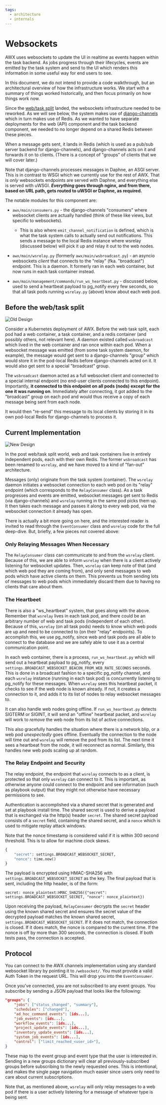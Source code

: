 ```yaml
---
tags:
  - architecture
  - internals
---
```

# Websockets

AWX uses websockets to update the UI in realtime as events happen within the
task backend. As jobs progress through their lifecycles, events are emitted by
the task system and send to the UI which renders this information in some useful
way for end users to see.

In this document, we do not intend to provide a code walkthrough, but an
architectural overview of how the infrastructure works. We start with a summary
of things worked historically, and then focus primarily on how things work now.

Since the [web/task split](https://github.com/ansible/awx/pull/13423) landed,
the websockets infrastructure needed to be reworked. As we will see below, the
system makes use of
[django-channels](https://channels.readthedocs.io/en/stable/) which in turn
makes use of Redis. As we wanted to have separate deployments for the web (API)
component and the task backend component, we needed to no longer depend on a
shared Redis between these pieces.

When a message gets sent, it lands in Redis (which is used as a pub/sub server
backend for django-channels), and django-channels acts on it and forwards it on
to clients. (There is a concept of "groups" of clients that we will cover
later.)

Note that django-channels processes messages in Daphne, an ASGI server. This is
in contrast to WSGI which we currently use for the rest of AWX. That is *only*
websockets endpoints are served with Daphne, and everything else is served with
uWSGI. **_Everything_ goes through nginx, and from there, based on URL path,
gets routed to uWSGI or Daphne, as required.**

The notable modules for this component are:

* `awx/main/consumers.py` - the django-channels "consumers" where websocket
  clients are actually handled (think of these like views, but specific to
  websockets).

  * This is also where `emit_channel_notification` is defined, which is what the
    task system calls to actually send out notifications. This sends a message
    to the local Redis instance where wsrelay (discussed below) will pick it
    up and relay it out to the web nodes.

* `awx/main/wsrelay.py` (formerly `awx/main/wsbroadcast.py`) - an asyncio
  websockets _client_ that connects to the "relay" (fka. "broadcast")
  endpoint. This is a daemon. It formerly ran in each web container, but now
  runs in each task container instead.

* `awx/main/management/commands/run_ws_heartbeat.py` - discussed below, used to
  send a heartbeat payload to pg_notify every few seconds, so that all task
  pods running `wsrelay.py` (above) know about each web pod.

## Before the web/task split

![Old Design](../img/websockets-old.png)

Consider a Kubernetes deployment of AWX. Before the web task split, each pod had
a web container, a task container, and a redis container (and possibly others,
not relevant here). A daemon existed called `wsbroadcast` which lived in the web
container and ran once within each pod. When a websocket message was emitted
(from some task system daemon, for example), the message would get sent to a
django-channels "group" which would store it in the pod-local Redis before
django-channels acted on it. It would also get sent to a special "broadcast"
group.

The `wsbroadcast` daemon acted as a full websocket client and connected to a
special internal endpoint (no end-user clients connected to this
endpoint). Importantly, **it connected to this endpoint on all pods (nods)
except for the one it was running on**. Immediately after connecting, it got
added to the "broadcast" group on each pod and would thus receive a copy of each
message being sent from each node.

It would then "re-send" this message to its local clients by storing it in its
own pod-local Redis for django-channels to process it.

## Current Implementation

![New Design](../img/websockets-new.png)

In the post web/task split world, web and task containers live in entirely
independent pods, each with their own Redis. The former `wsbroadcast` has been
renamed to `wsrelay`, and we have moved to a kind of "fan-out" architecture.

Messages (only) originate from the task system (container). The `wsrelay` daemon
initiates a websocket connection to each web pod on its "relay" endpoint (which
corresponds to the `RelayConsumer` class). As a task progresses and events are
emitted, websocket messages get sent to Redis (via django-channels) and
`wsrelay` running in the same pod picks them up. It then takes each message and
passes it along to every web pod, via the websocket connection it already has
open.

There is actually a bit more going on here, and the interested reader is invited
to read through the `EventConsumer` class and `wsrelay` code for the full
deep-dive. But, briefly, a few pieces not covered above:

### Only Relaying Messages When Necessary

The `RelayConsumer` class can communicate to and from the `wsrelay`
client. Because of this, we are able to inform `wsrelay` when there is a client
actively listening for websocket updates. Then, `wsrelay` can keep note of that
(and which web pod they are coming from), and only send messages to web pods
which have active clients on them. This prevents us from sending lots of
messages to web pods which immediately discard them due to having no clients
that care about them.

### The Heartbeet

There is also a "ws_heartbeat" system, that goes along with
the above. Remember that `wsrelay` lives in each task pod, and there could be an
arbitrary number of web and task pods (independent of each other). Because of
this, `wsrelay` (on all task pods) needs to know which web pods are up and need
to be connected to (on their "relay" endpoints). To accomplish this, we use
pg_notify, since web and task pods are all able to connect to the database and
we are safely able to use it as a central communication point.

In each web container, there is a process, `run_ws_heartbeat.py` which will send
out a heartbeat payload to pg_notify, every
`settings.BROADCAST_WEBSOCKET_BEACON_FROM_WEB_RATE_SECONDS` seconds. This is
done in a broadcast fashion to a specific pg_notify channel, and each `wsrelay`
instance (running in each task pod) is concurrently listening to pg_notify for
these messages. When `wsrelay` sees this heartbeat packet, it checks to see if
the web node is known already. If not, it creates a connection to it, and adds
it to its list of nodes to relay websocket messages to.

It can also handle web nodes going offline. If `run_ws_heartbeat.py` detects
SIGTERM or SIGINT, it will send an "offline" heartbeat packet, and `wsrelay`
will work to *remove* the web node from its list of active connections.

This also gracefully handles the situation where there is a network blip, or a
web pod *unexpectedly* goes offline. Eventually the connection to the node will
time out and `wsrelay` will remove the pod from its list. The next time it sees
a heartbeat from the node, it will reconnect as normal. Similarly, this handles
new web pods scaling up at random.

### The Relay Endpoint and Security

The relay endpoint, the endpoint that `wsrelay` connects to as a client, is
protected so that only `wsrelay` can connect to it. This is important, as
otherwise anyone could connect to the endpoint and see information (such as
playbook output) that they might not otherwise have necessary permissions to
see.

Authentication is accomplished via a shared secret that is generated and set at
playbook install time. The shared secret is used to derive a payload that is
exchanged via the http(s) header `secret`. The shared secret payload consists of
a `secret` field, containing the shared secret, and a `nonce` which is used to
mitigate replay attack windows.

Note that the nonce timestamp is considered valid if it is within 300 second
threshold. This is to allow for machine clock skews.

```python
{
    "secret": settings.BROADCAST_WEBSOCKET_SECRET,
    "nonce": time.now()
}
```

The payload is encrypted using HMAC-SHA256 with
`settings.BROADCAST_WEBSOCKET_SECRET` as the key. The final payload that is
sent, including the http header, is of the form:

`secret: nonce_plaintext:HMAC_SHA256({"secret": settings.BROADCAST_WEBSOCKET_SECRET, "nonce": nonce_plaintext})`

Upon receiving the payload, `RelayConsumer` decrypts the `secret` header using
the known shared secret and ensures the secret value of the decrypted payload
matches the known shared secret, `settings.BROADCAST_WEBSOCKET_SECRET`. If it
does not match, the connection is closed. If it does match, the nonce is
compared to the current time. If the nonce is off by more than 300 seconds, the
connection is closed. If both tests pass, the connection is accepted.

## Protocol

You can connect to the AWX channels implementation using any standard websocket
library by pointing it to `/websocket/`. You must provide a valid Auth Token in
the request URL. This will drop you into the `EventConsumer`.

Once you've connected, you are not subscribed to any event groups. You subscribe
by sending a JSON payload that looks like the following:

```json
"groups": {
    "jobs": ["status_changed", "summary"],
    "schedules": ["changed"],
    "ad_hoc_command_events": [ids...],
    "job_events": [ids...],
    "workflow_events": [ids...],
    "project_update_events": [ids...],
    "inventory_update_events": [ids...],
    "system_job_events": [ids...],
    "control": ["limit_reached_<user_id>"],
}
```

These map to the event group and event type that the user is interested
in. Sending in a new groups dictionary will clear all previously-subscribed
groups before subscribing to the newly requested ones. This is intentional, and
makes the single page navigation much easier since users only need to care about
current subscriptions.

Note that, as mentioned above, `wsrelay` will only relay messages to a web pod
if there is a user actively listening for a message of whatever type is being
sent.
